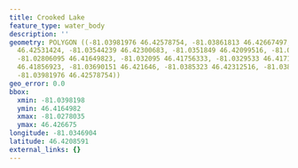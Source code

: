 ```yaml
---
title: Crooked Lake
feature_type: water_body
description: ''
geometry: POLYGON ((-81.03981976 46.42578754, -81.03861813 46.42667497, -81.03544239
  46.42531424, -81.03544239 46.42300683, -81.0351849 46.42099516, -81.02780346 46.41768167,
  -81.02806095 46.41649823, -81.032095 46.41756333, -81.0329533 46.41714912, -81.03698734
  46.41856923, -81.03690151 46.421646, -81.0385323 46.42312516, -81.03844647 46.42519591,
  -81.03981976 46.42578754))
geo_error: 0.0
bbox:
  xmin: -81.0398198
  ymin: 46.4164982
  xmax: -81.0278035
  ymax: 46.426675
longitude: -81.0346904
latitude: 46.4208591
external_links: {}
---
```

